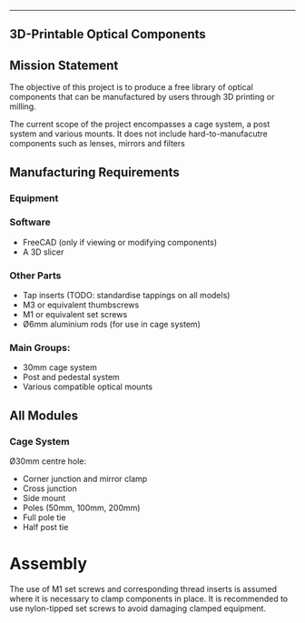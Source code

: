 -------------------------------
3D-Printable Optical Components
-------------------------------

## Mission Statement

The objective of this project is to produce a free library of optical components that can be manufactured by users through 3D printing or milling. 

The current scope of the project encompasses a cage system, a post system and various mounts. It does not include hard-to-manufacutre components such as lenses, mirrors and filters

## Manufacturing Requirements

### Equipment



### Software

- FreeCAD (only if viewing or modifying components)
- A 3D slicer 

### Other Parts

- Tap inserts (TODO: standardise tappings on all models)
- M3 or equivalent thumbscrews 
- M1 or equivalent set screws
- Ø6mm aluminium rods (for use in cage system)

### Main Groups:

- 30mm cage system
- Post and pedestal system
- Various compatible optical mounts

## All Modules

### Cage System

Ø30mm centre hole:

- Corner junction and mirror clamp
- Cross junction
- Side mount
- Poles (50mm, 100mm, 200mm)
- Full pole tie
- Half post tie

# Assembly

The use of M1 set screws and corresponding thread inserts is assumed where it is necessary to clamp components in place. It is recommended to use nylon-tipped set screws to avoid damaging clamped equipment.

